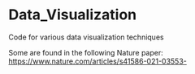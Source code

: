 # Data_Visualization
Code for various data visualization techniques

Some are found in the following Nature paper: https://www.nature.com/articles/s41586-021-03553-
